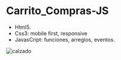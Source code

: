 # Carrito_Compras-JS

* Html5.
* Css3: mobile first, responsive
* JavasCript: funciones, arreglos, eventos. 

![calzado](https://user-images.githubusercontent.com/84733911/161121163-a7ff1abd-cd75-4638-8745-1c0217dd446b.png)
